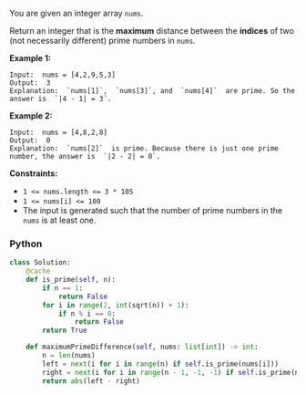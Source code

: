 You are given an integer array  `nums`.

Return an integer that is the  **maximum**  distance between the  **indices**  of two (not necessarily different) prime numbers in  `nums`_._

**Example 1:**
```
Input:  nums = [4,2,9,5,3]
Output:  3
Explanation:  `nums[1]`,  `nums[3]`, and  `nums[4]`  are prime. So the answer is  `|4 - 1| = 3`.
```

**Example 2:**
```
Input:  nums = [4,8,2,8]
Output:  0
Explanation:  `nums[2]`  is prime. Because there is just one prime number, the answer is  `|2 - 2| = 0`.
```

**Constraints:**

-   `1 <= nums.length <= 3 * 105`
-   `1 <= nums[i] <= 100`
-   The input is generated such that the number of prime numbers in the  `nums`  is at least one.


### Python
```python
class Solution:
    @cache
    def is_prime(self, n):
        if n == 1:
            return False
        for i in range(2, int(sqrt(n)) + 1):
            if n % i == 0:
                return False
        return True

    def maximumPrimeDifference(self, nums: list[int]) -> int:
        n = len(nums)
        left = next(i for i in range(n) if self.is_prime(nums[i]))
        right = next(i for i in range(n - 1, -1, -1) if self.is_prime(nums[i]))
        return abs(left - right)
```